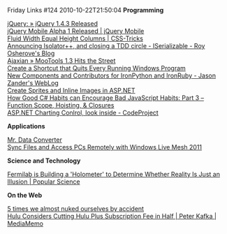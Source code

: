 Friday Links #124
2010-10-22T21:50:04
**Programming**

[jQuery: » jQuery 1.4.3 Released ](http://blog.jquery.com/2010/10/16/jquery-143-released/)   
[jQuery Mobile Alpha 1 Released | jQuery Mobile](http://jquerymobile.com/2010/10/jquery-mobile-alpha-1-released/)   
[Fluid Width Equal Height Columns | CSS-Tricks](http://css-tricks.com/fluid-width-equal-height-columns/)   
[Announcing Isolator++, and closing a TDD circle - ISerializable - Roy Osherove's Blog](http://weblogs.asp.net/rosherove/archive/2010/10/14/announcing-isolator-and-closing-a-tdd-circle.aspx)   
[Ajaxian » MooTools 1.3 Hits the Street ](http://ajaxian.com/archives/mootools-1-3-hits-the-street)   
[Create a Shortcut that Quits Every Running Windows Program](http://lifehacker.com/5670054/create-a-shortcut-that-quits-every-running-windows-program?utm_source=feedburner&utm_medium=feed&utm_campaign=Feed%3A+lifehacker%2Ffull+%28Lifehacker%29)   
[New Components and Contributors for IronPython and IronRuby - Jason Zander's WebLog](http://blogs.msdn.com/b/jasonz/archive/2010/10/21/new-components-and-contributors-for-ironpython-and-ironruby.aspx)   
[Create Sprites and Inline Images in ASP.NET ](http://davidhayden.com/blog/dave/archive/2010/10/21/CreateSpritesInlineImagesASPNET.aspx)   
[How Good C# Habits can Encourage Bad JavaScript Habits: Part 3 – Function Scope, Hoisting, & Closures](http://enterprisejquery.com/2010/10/how-good-c-habits-can-encourage-bad-javascript-habits-part-3/?utm_source=feedburner&utm_medium=feed&utm_campaign=Feed%3A+EnterpriseJquery+%28Enterprise+jQuery%29&utm_content=Google+Reader)   
[ASP.NET Charting Conlrol, look inside - CodeProject ](http://www.codeproject.com/KB/web-image/chart1.aspx)

**Applications**

[Mr. Data Converter](http://shancarter.com/data_converter/)   
[Sync Files and Access PCs Remotely with Windows Live Mesh 2011](http://www.makeuseof.com/tag/sync-files-access-pcs-remotely-windows-live-mesh-2011/)

**Science and Technology**

[Fermilab is Building a 'Holometer' to Determine Whether Reality Is Just an Illusion | Popular Science ](http://www.popsci.com/science/article/2010-10/fermilab-building-holometer-determine-if-universe-just-hologram)

**On the Web**

[5 times we almost nuked ourselves by accident](http://io9.com/5664390/5-times-we-almost-nuked-ourselves-by-accident)   
[Hulu Considers Cutting Hulu Plus Subscription Fee in Half | Peter Kafka | MediaMemo](http://mediamemo.allthingsd.com/20101021/hulu-plus-take-two-hows-4-95-a-month/)
